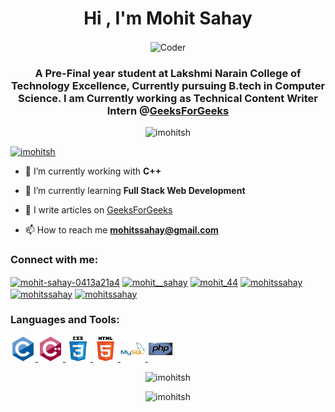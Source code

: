 <h1 align="center">Hi , I'm Mohit Sahay</h1>
<p align="center"> 
<img align="center" alt="Coder" src="https://media1.tenor.com/images/cd37fa49c983ac905df0016fd5b6a2ee/tenor.gif?itemid=13165216" width=60%>
</p>
<h3 align="center">A Pre-Final year student at Lakshmi Narain College of Technology Excellence, Currently pursuing B.tech in Computer Science. I am Currently working as Technical Content Writer Intern @<a href="https://www.geeksforgeeks.org/">GeeksForGeeks</a></h3>

<p align="center"> <img src="https://komarev.com/ghpvc/?username=imohitsh&label=Profile%20views&color=0e75b6&style=flat" alt="imohitsh" /> </p>

<p align="left"> <a href="https://github.com/ryo-ma/github-profile-trophy"><img src="https://github-profile-trophy.vercel.app/?username=imohitsh" alt="imohitsh" /></a> </p>

- 🔭 I’m currently working with **C++**

- 🌱 I’m currently learning **Full Stack Web Development**

- 📝 I write articles on <a href="https://auth.geeksforgeeks.org/user/mohitssahay/profile">GeeksForGeeks </a>

- 📫 How to reach me **mohitssahay@gmail.com**

<h3 align="left">Connect with me:</h3>
<p align="left">
<a href="https://linkedin.com/in/mohit-sahay-0413a21a4" target="blank"><img align="center" src="https://raw.githubusercontent.com/rahuldkjain/github-profile-readme-generator/master/src/images/icons/Social/linked-in-alt.svg" alt="mohit-sahay-0413a21a4" height="30" width="40" /></a>
<a href="https://instagram.com/mohit__sahay" target="blank"><img align="center" src="https://raw.githubusercontent.com/rahuldkjain/github-profile-readme-generator/master/src/images/icons/Social/instagram.svg" alt="mohit__sahay" height="30" width="40" /></a>
<a href="https://www.codechef.com/users/mohit_44" target="blank"><img align="center" src="https://cdn.jsdelivr.net/npm/simple-icons@3.1.0/icons/codechef.svg" alt="mohit_44" height="30" width="40" /></a>
<a href="https://www.hackerrank.com/mohitssahay" target="blank"><img align="center" src="https://raw.githubusercontent.com/rahuldkjain/github-profile-readme-generator/master/src/images/icons/Social/hackerrank.svg" alt="mohitssahay" height="30" width="40" /></a>
<a href="https://www.leetcode.com/mohitssahay" target="blank"><img align="center" src="https://raw.githubusercontent.com/rahuldkjain/github-profile-readme-generator/master/src/images/icons/Social/leet-code.svg" alt="mohitssahay" height="30" width="40" /></a>
<a href="https://auth.geeksforgeeks.org/user/mohitssahay" target="blank"><img align="center" src="https://raw.githubusercontent.com/rahuldkjain/github-profile-readme-generator/master/src/images/icons/Social/geeks-for-geeks.svg" alt="mohitssahay" height="30" width="40" /></a>
</p>

<h3 align="left">Languages and Tools:</h3>
<p align="left"> <a href="https://www.cprogramming.com/" target="_blank"> <img src="https://raw.githubusercontent.com/devicons/devicon/master/icons/c/c-original.svg" alt="c" width="40" height="40"/> </a> <a href="https://www.w3schools.com/cpp/" target="_blank"> <img src="https://raw.githubusercontent.com/devicons/devicon/master/icons/cplusplus/cplusplus-original.svg" alt="cplusplus" width="40" height="40"/> </a> <a href="https://www.w3schools.com/css/" target="_blank"> <img src="https://raw.githubusercontent.com/devicons/devicon/master/icons/css3/css3-original-wordmark.svg" alt="css3" width="40" height="40"/> </a> <a href="https://www.w3.org/html/" target="_blank"> <img src="https://raw.githubusercontent.com/devicons/devicon/master/icons/html5/html5-original-wordmark.svg" alt="html5" width="40" height="40"/> </a> <a href="https://www.mysql.com/" target="_blank"> <img src="https://raw.githubusercontent.com/devicons/devicon/master/icons/mysql/mysql-original-wordmark.svg" alt="mysql" width="40" height="40"/> </a> <a href="https://www.php.net" target="_blank"> <img src="https://raw.githubusercontent.com/devicons/devicon/master/icons/php/php-original.svg" alt="php" width="40" height="40"/> </a> </p>

<p align="center" ><img src="https://github-readme-stats.vercel.app/api/top-langs?username=imohitsh&show_icons=true&locale=en&layout=compact" alt="imohitsh" /></p>

<p align="center"><img  src="https://github-readme-streak-stats.herokuapp.com/?user=imohitsh&" alt="imohitsh" /></p>

